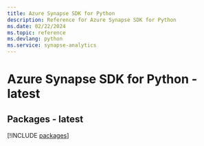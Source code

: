 ```yaml
---
title: Azure Synapse SDK for Python
description: Reference for Azure Synapse SDK for Python
ms.date: 02/22/2024
ms.topic: reference
ms.devlang: python
ms.service: synapse-analytics
---
```

# Azure Synapse SDK for Python - latest
## Packages - latest
[!INCLUDE [packages](synapse-index.md)]